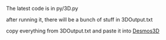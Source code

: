 The latest code is in py/3D.py

after running it, there will be a bunch of stuff in 3DOutput.txt

copy everything from 3DOutput.txt and paste it into [Desmos3D](https://www.desmos.com/3d)